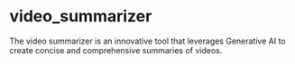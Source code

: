 # video_summarizer
The video summarizer is an innovative tool that leverages Generative AI to create concise and comprehensive summaries of videos. 
